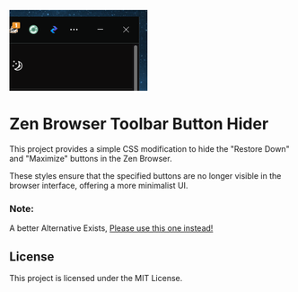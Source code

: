 ![Image](https://raw.githubusercontent.com/StyingDev/Styings-Zen-Browser-Mods/main/Hide%20Restore%20and%20Maximize%20button/Image.png)


# Zen Browser Toolbar Button Hider

This project provides a simple CSS modification to hide the "Restore Down" and "Maximize" buttons in the Zen Browser.

These styles ensure that the specified buttons are no longer visible in the browser interface, offering a more minimalist UI.

### Note:

A better Alternative Exists, [Please use this one instead!](https://zen-browser.app/themes/5a007026-0801-4a5d-9740-f17dc1c3ff21)

## License

This project is licensed under the MIT License.


